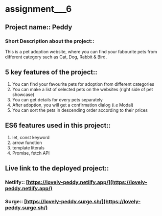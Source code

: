# assignment___6

## Project name:: Peddy


### Short Description about the project:: 


This is a pet adoption website, where you can find your fabourite pets from different category such as Cat, Dog, Rabbit & Bird.


## 5 key features of the project::

1. You can find your favourite pets for adoption from different categories 
2. You can make a list of selected pets on the websites (right side of pet showcase) 
3. You can get details for every pets separately 
4. After adoption, you will get a confirmation dialog (i.e Modal) 
5. You can sort the pets in descending order according to their prices




## ES6 features used in this project::

1. let, const keyword 
2. arrow function 
3. template literals 
4. Promise, fetch API 





## Live link to the deployed project::

### Netlify:: [https://lovely-peddy.netlify.app/](https://lovely-peddy.netlify.app/)
### Surge:: [https://lovely-peddy.surge.sh/](https://lovely-peddy.surge.sh/)
